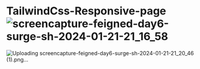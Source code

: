 # TailwindCss-Responsive-page![screencapture-feigned-day6-surge-sh-2024-01-21-21_16_58](https://github.com/waseem567/TailwindCss-Responsive-page/assets/90834559/2336c1d1-e27c-4b88-ae31-cf3db9bd4c7c)
![Uploading screencapture-feigned-day6-surge-sh-2024-01-21-21_20_46 (1).png…]()
